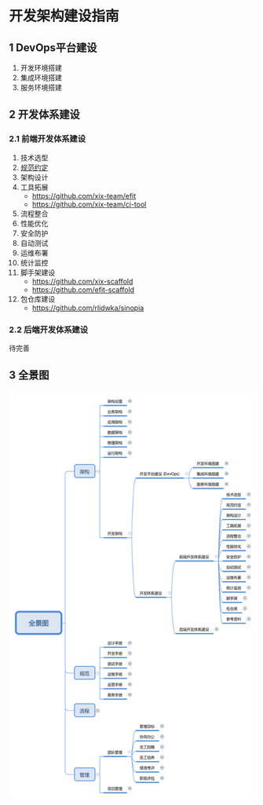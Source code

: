 # 开发架构建设指南

## 1 DevOps平台建设

1. 开发环境搭建
2. 集成环境搭建
3. 服务环境搭建

## 2 开发体系建设

### 2.1 前端开发体系建设

1. 技术选型
2. [规范约定](https://github.com/xix-team/spec)
3. 架构设计
4. 工具拓展
    - https://github.com/xix-team/efit
    - https://github.com/xix-team/ci-tool
5. 流程整合
6. 性能优化
7. 安全防护
8. 自动测试
9. 运维布署
10. 统计监控
11. 脚手架建设
    - https://github.com/xix-scaffold 
    - https://github.com/efit-scaffold
12. 包仓库建设
    - https://github.com/rlidwka/sinopia

### 2.2 后端开发体系建设

待完善

## 3 全景图

![概述](./summary.png)
